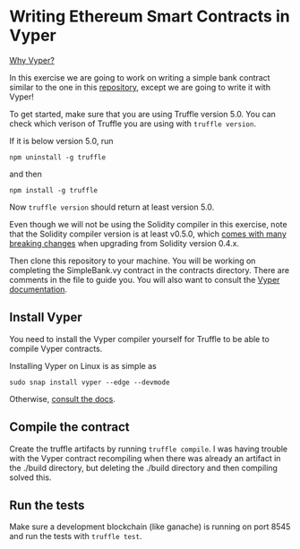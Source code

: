 # Writing Ethereum Smart Contracts in Vyper

[Why Vyper?](https://vyper.readthedocs.io/en/latest/index.html#principles-and-goals)

In this exercise we are going to work on writing a simple bank
contract similar to the one in this
[repository](https://github.com/ConsenSys-Academy/simple-bank-exercise),
except we are going to write it with Vyper!

To get started, make sure that you are using Truffle version 5.0. You can check which verison of Truffle you are using with `truffle version`. 

If it is below version 5.0, run 
```
npm uninstall -g truffle
``` 
and then 
```
npm install -g truffle
```
Now `truffle version` should return at least version 5.0. 

Even though we will not be using the Solidity compiler in this exercise, note that the Solidity compiler version is at least v0.5.0, which [comes with many breaking changes](https://solidity.readthedocs.io/en/latest/050-breaking-changes.html) when upgrading from Solidity version 0.4.x.

Then clone this repository to your machine. You will be working on completing the SimpleBank.vy contract in the contracts directory. There are comments in the file to guide you. You will also want to consult the [Vyper documentation](https://vyper.readthedocs.io/en/latest/).

## Install Vyper

You need to install the Vyper compiler yourself for Truffle to be able to compile Vyper contracts.

Installing Vyper on Linux is as simple as 
```
sudo snap install vyper --edge --devmode
```
Otherwise, [consult the docs](https://vyper.readthedocs.io/en/latest/installing-vyper.html).

## Compile the contract

Create the truffle artifacts by running `truffle compile`. I was having trouble with the Vyper contract recompiling when there was already an artifact in the ./build directory, but deleting the ./build directory and then compiling solved this.

## Run the tests

Make sure a development blockchain (like ganache) is running on port 8545 and run the tests with `truffle test`.
